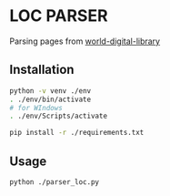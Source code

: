 # LOC PARSER

Parsing pages from [world-digital-library](https://www.loc.gov/collections/world-digital-library/)

## Installation

```bash
python -v venv ./env
. ./env/bin/activate
# for WIndows
. ./env/Scripts/activate 

pip install -r ./requirements.txt
```

## Usage

```bash
python ./parser_loc.py
```